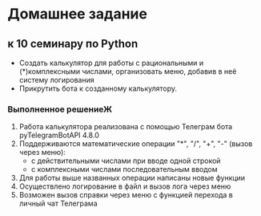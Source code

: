 # Домашнее задание
## к 10 семинару по Python

* Создать калькулятор для работы с рациональными и (*)комплексными числами, организовать меню, добавив в неё систему логирования
* Прикрутить бота к созданному калькулятору.

### Выполненное решениеЖ
1. Работа калькулятора реализована с помощью Телеграм бота pyTelegramBotAPI 4.8.0
2. Поддерживаются математические операции "*", "/", "+", "-" (вызов через меню):
    * с действительными числами при вводе одной строкой
    * с комплексными числами последовательным вводом
3. Для работы выше названных операции написаны новые функции
4. Осуществлено логирование в файл и вызов лога через меню
5. Возможен вызов справки через меню с функцией перехода в личный чат Телеграма